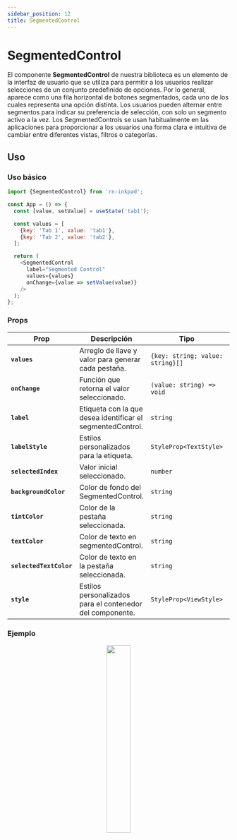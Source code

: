 ```yaml
---
sidebar_position: 12
title: SegmentedControl
---
```


# SegmentedControl

El componente **SegmentedControl** de nuestra biblioteca es un elemento de la interfaz de usuario que se utiliza para permitir a los usuarios realizar selecciones de un conjunto predefinido de opciones. Por lo general, aparece como una fila horizontal de botones segmentados, cada uno de los cuales representa una opción distinta. Los usuarios pueden alternar entre segmentos para indicar su preferencia de selección, con solo un segmento activo a la vez. Los SegmentedControls se usan habitualmente en las aplicaciones para proporcionar a los usuarios una forma clara e intuitiva de cambiar entre diferentes vistas, filtros o categorías.

## Uso

### Uso básico

```js
import {SegmentedControl} from 'rn-inkpad';

const App = () => {
  const [value, setValue] = useState('tab1');

  const values = [
    {key: 'Tab 1', value: 'tab1'},
    {key: 'Tab 2', value: 'tab2'},
  ];

  return (
    <SegmentedControl
      label="Segmented Control"
      values={values}
      onChange={value => setValue(value)}
    />
  );
};
```

### Props

| Prop                    | Descripción                                                | Tipo                             | Requerido | Predeterminado |
| ----------------------- | ---------------------------------------------------------- | -------------------------------- | --------- | -------------- |
| **`values`**            | Arreglo de llave y valor para generar cada pestaña.        | `{key: string; value: string}[]` | **Yes**   | _None_         |
| **`onChange`**          | Función que retorna el valor seleccionado.                 | `(value: string) => void`        | **Yes**   | None\_         |
| **`label`**             | Etiqueta con la que desea identificar el segmentedControl. | `string`                         | No        | _None_         |
| **`labelStyle`**        | Estilos personalizados para la etiqueta.                   | `StyleProp<TextStyle>`           | No        | _None_         |
| **`selectedIndex`**     | Valor inicial seleccionado.                                | `number`                         | No        | `0`            |
| **`backgroundColor`**   | Color de fondo del SegmentedControl.                       | `string`                         | No        | `'#CCCCCC'`    |
| **`tintColor`**         | Color de la pestaña seleccionada.                          | `string`                         | No        | `'#FFFFFF'`    |
| **`textColor`**         | Color de texto en segmentedControl.                        | `string`                         | No        | `'#000000'`    |
| **`selectedTextColor`** | Color de texto en la pestaña seleccionada.                 | `string`                         | No        | `'#000000'`    |
| **`style`**             | Estilos personalizados para el contenedor del componente.  | `StyleProp<ViewStyle>`           | No        | _None_         |

### Ejemplo

<p align="center" width="100%">
    <img width="33%" src="https://res.cloudinary.com/fercloudinary/image/upload/v1709313673/GitHub/segmentedControl_dul8fq.gif" />
</p>
